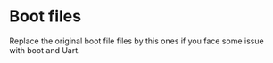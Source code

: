 # Boot files

Replace the original boot file files by this ones if you face some issue  
with boot and Uart.


